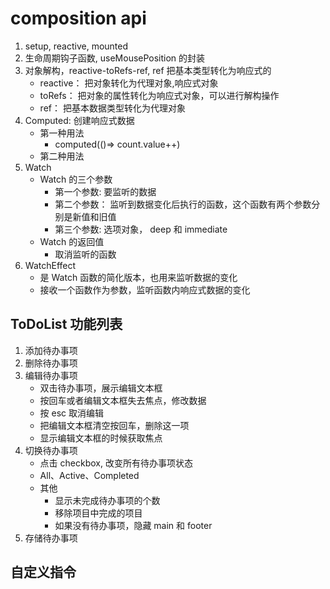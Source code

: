 # composition api

1. setup, reactive, mounted
2. 生命周期钩子函数, useMousePosition 的封装
3. 对象解构，reactive-toRefs-ref, ref 把基本类型转化为响应式的
   - reactive： 把对象转化为代理对象,响应式对象
   - toRefs： 把对象的属性转化为响应式对象，可以进行解构操作
   - ref： 把基本数据类型转化为代理对象
4. Computed: 创建响应式数据
   - 第一种用法
     - computed(()=> count.value++)
   - 第二种用法
5. Watch
   - Watch 的三个参数
     - 第一个参数: 要监听的数据
     - 第二个参数： 监听到数据变化后执行的函数，这个函数有两个参数分别是新值和旧值
     - 第三个参数: 选项对象， deep 和 immediate
   - Watch 的返回值
     - 取消监听的函数
6. WatchEffect
   - 是 Watch 函数的简化版本，也用来监听数据的变化
   - 接收一个函数作为参数，监听函数内响应式数据的变化

## ToDoList 功能列表

1. 添加待办事项
2. 删除待办事项
3. 编辑待办事项
   - 双击待办事项，展示编辑文本框
   - 按回车或者编辑文本框失去焦点，修改数据
   - 按 esc 取消编辑
   - 把编辑文本框清空按回车，删除这一项
   - 显示编辑文本框的时候获取焦点
4. 切换待办事项
   - 点击 checkbox, 改变所有待办事项状态
   - All、Active、Completed
   - 其他
     - 显示未完成待办事项的个数
     - 移除项目中完成的项目
     - 如果没有待办事项，隐藏 main 和 footer
5. 存储待办事项

## 自定义指令
